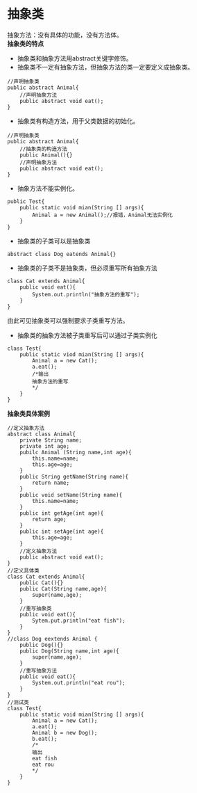 # 抽象类
抽象方法：没有具体的功能，没有方法体。    
**抽象类的特点**
* 抽象类和抽象方法用abstract关键字修饰。
* 抽象类不一定有抽象方法，但抽象方法的类一定要定义成抽象类。
```
//声明抽象类
public abstract Animal{
    //声明抽象方法
    public abstract void eat();
}
```
* 抽象类有构造方法，用于父类数据的初始化。
```
//声明抽象类
public abstract Animal{
    //抽象类的构造方法
    public Animal(){}
    //声明抽象方法
    public abstract void eat();
}
```
* 抽象方法不能实例化。
```
public Test{
    public static void mian(String [] args){
        Animal a = new Animal();//报错，Animal无法实例化
    }
}
```
* 抽象类的子类可以是抽象类
```
abstract class Dog eatends Animal{}
```
* 抽象类的子类不是抽象类，但必须重写所有抽象方法
```
class Cat extends Animal{
    public void eat(){
        System.out.println("抽象方法的重写");
    }
}
```
由此可见抽象类可以强制要求子类重写方法。
* 抽象类的抽象方法被子类重写后可以通过子类实例化
```
class Test{
    public static viod mian(String [] args){
        Animal a = new Cat();
        a.eat();
        /*输出
        抽象方法的重写
        */
    }
}
```
**抽象类具体案例**    
```
//定义抽象方法
abstract class Animal{
    private String name;
    private int age;
    pubilc Animal (String name,int age){
        this.name=name;
        this.age=age;
    }
    public String getName(String name){
        return name;
    }
    public void setName(String name){
        this.name=name;
    }
    public int getAge(int age){
        return age;
    }
    public int setAge(int age){
        this.age=age;
    }
    //定义抽象方法
    public abstract void eat();
}
//定义具体类
class Cat extends Animal{
    public Cat(){}
    public Cat(String name,age){
        super(name,age);
    }
    //重写抽象类
    public void eat(){
        Sytem.put.println("eat fish");
    }
}
//class Dog eextends Animal {
    public Dog(){}
    public Dog(String name,int age){
        super(name,age);
    }
    //重写抽象方法
    public void eat(){
        System.out.println("eat rou");
    }
}
//测试类
class Test{
    public static void mian(String [] args){
        Animal a = new Cat();
        a.eat();
        Animal b = new Dog();
        b.eat();
        /*
        输出
        eat fish
        eat rou
        */
    }
}
```
















